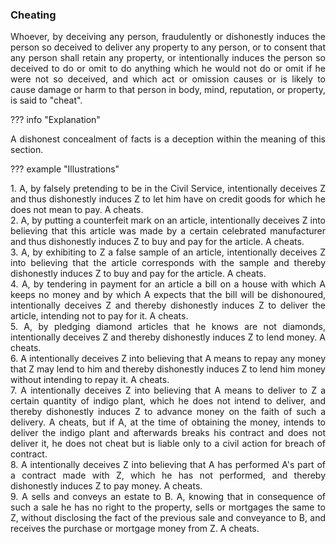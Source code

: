 ### Cheating
<div style="text-align: justify">

Whoever, by deceiving any person, fraudulently or dishonestly induces the person so deceived to deliver any property to any person, or to consent that any person shall retain any property, or intentionally induces the person so deceived to do or omit to do anything which he would not do or omit if he were not so deceived, and which act or omission causes or is likely to cause damage or harm to that person in body, mind, reputation, or property, is said to "cheat".

</div>

??? info "Explanation"
    <div style="text-align: justify"> A dishonest concealment of facts is a deception within the meaning of this section.

??? example "Illustrations"
    <div style="text-align: justify"> 1. A, by falsely pretending to be in the Civil Service, intentionally deceives Z and thus dishonestly induces Z to let him have on credit goods for which he does not mean to pay. A cheats.
    <div style="text-align: justify"> 2. A, by putting a counterfeit mark on an article, intentionally deceives Z into believing that this article was made by a certain celebrated manufacturer and thus dishonestly induces Z to buy and pay for the article. A cheats.
    <div style="text-align: justify"> 3. A, by exhibiting to Z a false sample of an article, intentionally deceives Z into believing that the article corresponds with the sample and thereby dishonestly induces Z to buy and pay for the article. A cheats.
    <div style="text-align: justify"> 4. A, by tendering in payment for an article a bill on a house with which A keeps no money and by which A expects that the bill will be dishonoured, intentionally deceives Z and thereby dishonestly induces Z to deliver the article, intending not to pay for it. A cheats.
    <div style="text-align: justify"> 5. A, by pledging diamond articles that he knows are not diamonds, intentionally deceives Z and thereby dishonestly induces Z to lend money. A cheats.
    <div style="text-align: justify"> 6. A intentionally deceives Z into believing that A means to repay any money that Z may lend to him and thereby dishonestly induces Z to lend him money without intending to repay it. A cheats.
    <div style="text-align: justify"> 7. A intentionally deceives Z into believing that A means to deliver to Z a certain quantity of indigo plant, which he does not intend to deliver, and thereby dishonestly induces Z to advance money on the faith of such a delivery. A cheats, but if A, at the time of obtaining the money, intends to deliver the indigo plant and afterwards breaks his contract and does not deliver it, he does not cheat but is liable only to a civil action for breach of contract.
    <div style="text-align: justify"> 8. A intentionally deceives Z into believing that A has performed A's part of a contract made with Z, which he has not performed, and thereby dishonestly induces Z to pay money. A cheats.
    <div style="text-align: justify"> 9. A sells and conveys an estate to B. A, knowing that in consequence of such a sale he has no right to the property, sells or mortgages the same to Z, without disclosing the fact of the previous sale and conveyance to B, and receives the purchase or mortgage money from Z. A cheats.

